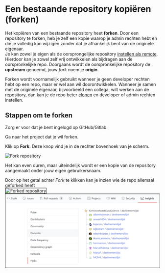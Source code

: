 # Een bestaande repository kopiëren (forken)

Het kopiëren van een bestaande repository heet **forken**. Door een repository te forken, heb je zelf een kopie waarop je
admin rechten hebt en die je volledig kan wijzigen zonder dat je afhankelijk bent van de originele eigenaar.    
Je kan zowel je eigen als de oorsprongelijke repository [instellen als remote](./git-add-remotes.md). Hierdoor kan je zowel
zelf vrij ontwikkelen als bijdragen aan de oorspronkelijke repo. 
Doorgaans wordt de oorspronkelijke repository de **upstream** genoemd, jouw *fork* noem je **origin**. 

Forken wordt voornamelijk gebruikt wanneer je geen developer rechten hebt op een repo, maar er wel aan wil doorontwikkelen. 
Wanneer je samen met de originele eigenaar, bijvoorbeeld een collega, wilt werken aan de repository,
dan kan je de repo beter [clonen](./git-clone-repository.md) en developer of admin rechten instellen.

## Stappen om te forken
Zorg er voor dat je bent ingelogd op GitHub/Gitlab.    

Ga naar het project dat je wil forken.     
   
Klik op **Fork**. Deze knop vind je in de rechter bovenhoek van je scherm.    
    
    
<img alt="Fork repository" src="images/git-fork.png" width="300" />
   
   
Het kan even duren, maar uiteindelijk wordt er een kopie van de repository aangemaakt onder jouw eigen gebruikersnaam.    
   
Door op het getal achter *Fork* te klikken kan je inzien wie de repo allemaal geforked heeft   
<img alt="Forked repository" src="images/git-fork-repo.png" width="600" border="1" />    
<img alt="Forke tree" src="images/github-fork-tree.png" width="600" border="1" />